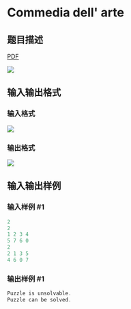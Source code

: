 # Commedia dell&#039; arte

## 题目描述

[problemUrl]: https://uva.onlinejudge.org/index.php?option=com_onlinejudge&Itemid=8&category=9&page=show_problem&problem=657

[PDF](https://uva.onlinejudge.org/external/7/p716.pdf)

![](https://cdn.luogu.com.cn/upload/vjudge_pic/UVA716/6164b18f883215061f39b70c4786d94891d4256f.png)

## 输入输出格式

### 输入格式

![](https://cdn.luogu.com.cn/upload/vjudge_pic/UVA716/3f63bba35968cd13419d5925c18b9516ecf59571.png)

### 输出格式

![](https://cdn.luogu.com.cn/upload/vjudge_pic/UVA716/1a5d30c70d1368b3c642ba525897588e67f3fdc3.png)

## 输入输出样例

### 输入样例 #1

```cpp
2
2
1 2 3 4
5 7 6 0
2
2 1 3 5
4 6 0 7
```


### 输出样例 #1

```cpp
Puzzle is unsolvable.
Puzzle can be solved.
```


